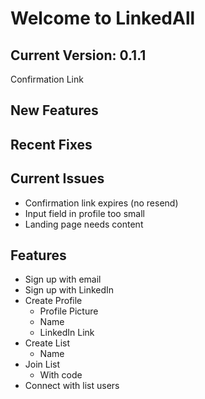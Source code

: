 # Welcome to LinkedAll

## Current Version: 0.1.1

Confirmation Link

## New Features

## Recent Fixes

## Current Issues

- Confirmation link expires (no resend)
- Input field in profile too small
- Landing page needs content

## Features

- Sign up with email
- Sign up with LinkedIn
- Create Profile
  - Profile Picture
  - Name
  - LinkedIn Link
- Create List
  - Name
- Join List
  - With code
- Connect with list users
